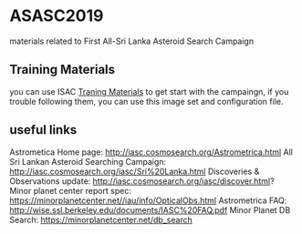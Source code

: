# ASASC2019
materials related to First All-Sri Lanka Asteroid Search Campaign

## Training Materials

you can use ISAC [Traning Materials](http://iasc.cosmosearch.org/Astrometrica.html) to get start with the campaingn, if you trouble following them, you can use this image set and configuration file.

## useful links

Astrometica Home page: http://iasc.cosmosearch.org/Astrometrica.html
All Sri Lankan Asteroid Searching Campaign:  http://iasc.cosmosearch.org/iasc/Sri%20Lanka.html
Discoveries & Observations update: http://iasc.cosmosearch.org/iasc/discover.html?
Minor planet center report spec: https://minorplanetcenter.net//iau/info/OpticalObs.html
Astrometrica FAQ: http://wise.ssl.berkeley.edu/documents/IASC%20FAQ.pdf
Minor Planet DB Search: https://minorplanetcenter.net/db_search


